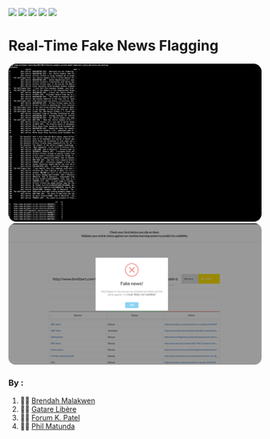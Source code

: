 ![](https://img.shields.io/badge/python-2.7-brightgreen.svg)
![](https://img.shields.io/badge/pandas-0.23.4-orange.svg)
![](https://img.shields.io/badge/numpy-1.7.0-blue.svg)
![](https://img.shields.io/badge/flask-1.0.2-ff69b4.svg)
[![](https://img.shields.io/bundlephobia/min/react.svg)](https://github.com/AndelaHacks/H4x0r404)
# Real-Time Fake News Flagging
![CLI View](images/terminal.png)
![Web View](images/web.png)


### By :
1. 👩‍💻 [Brendah Malakwen](https://github.com/brendahmalakwen)
2. 👨‍💻 [Gatare Libère](https://github.com/gatarelib)
3. 👩‍💻 [Forum K. Patel](https://github.com/Forum-k-Patel)
4. 👨‍💻 [Phil Matunda](https://github.com/ReckerPhildev)
